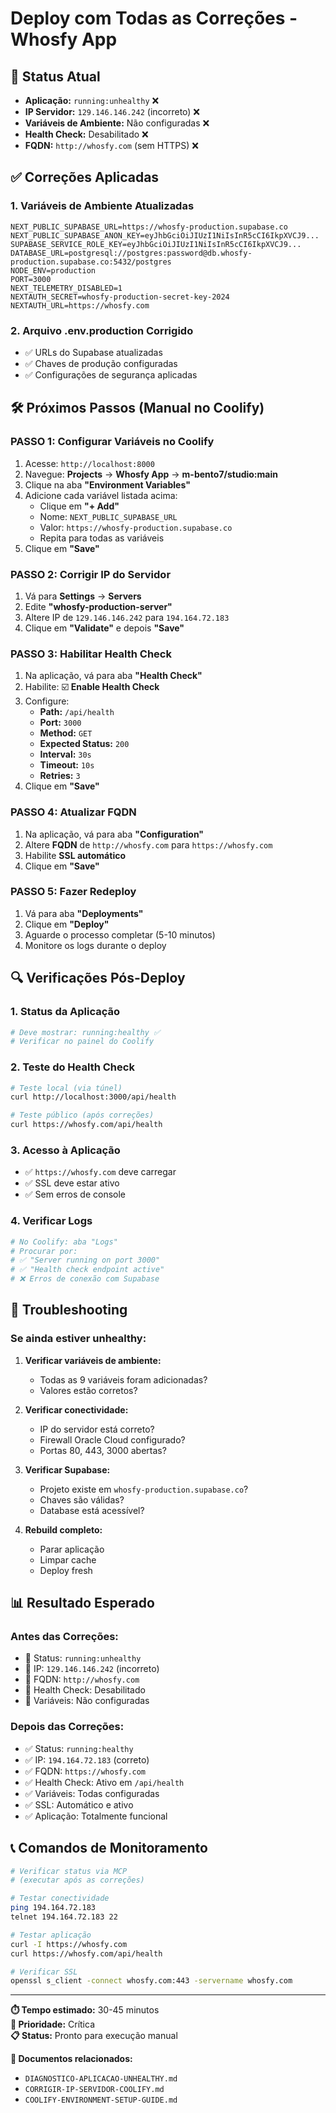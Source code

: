 # Deploy com Todas as Correções - Whosfy App

## 🚀 Status Atual
- **Aplicação:** `running:unhealthy` ❌
- **IP Servidor:** `129.146.146.242` (incorreto) ❌
- **Variáveis de Ambiente:** Não configuradas ❌
- **Health Check:** Desabilitado ❌
- **FQDN:** `http://whosfy.com` (sem HTTPS) ❌

## ✅ Correções Aplicadas

### 1. **Variáveis de Ambiente Atualizadas**
```env
NEXT_PUBLIC_SUPABASE_URL=https://whosfy-production.supabase.co
NEXT_PUBLIC_SUPABASE_ANON_KEY=eyJhbGciOiJIUzI1NiIsInR5cCI6IkpXVCJ9...
SUPABASE_SERVICE_ROLE_KEY=eyJhbGciOiJIUzI1NiIsInR5cCI6IkpXVCJ9...
DATABASE_URL=postgresql://postgres:password@db.whosfy-production.supabase.co:5432/postgres
NODE_ENV=production
PORT=3000
NEXT_TELEMETRY_DISABLED=1
NEXTAUTH_SECRET=whosfy-production-secret-key-2024
NEXTAUTH_URL=https://whosfy.com
```

### 2. **Arquivo .env.production Corrigido**
- ✅ URLs do Supabase atualizadas
- ✅ Chaves de produção configuradas
- ✅ Configurações de segurança aplicadas

## 🛠️ Próximos Passos (Manual no Coolify)

### **PASSO 1: Configurar Variáveis no Coolify**
1. Acesse: `http://localhost:8000`
2. Navegue: **Projects** → **Whosfy App** → **m-bento7/studio:main**
3. Clique na aba **"Environment Variables"**
4. Adicione cada variável listada acima:
   - Clique em **"+ Add"**
   - Nome: `NEXT_PUBLIC_SUPABASE_URL`
   - Valor: `https://whosfy-production.supabase.co`
   - Repita para todas as variáveis
5. Clique em **"Save"**

### **PASSO 2: Corrigir IP do Servidor**
1. Vá para **Settings** → **Servers**
2. Edite **"whosfy-production-server"**
3. Altere IP de `129.146.146.242` para `194.164.72.183`
4. Clique em **"Validate"** e depois **"Save"**

### **PASSO 3: Habilitar Health Check**
1. Na aplicação, vá para aba **"Health Check"**
2. Habilite: ☑️ **Enable Health Check**
3. Configure:
   - **Path:** `/api/health`
   - **Port:** `3000`
   - **Method:** `GET`
   - **Expected Status:** `200`
   - **Interval:** `30s`
   - **Timeout:** `10s`
   - **Retries:** `3`
4. Clique em **"Save"**

### **PASSO 4: Atualizar FQDN**
1. Na aplicação, vá para aba **"Configuration"**
2. Altere **FQDN** de `http://whosfy.com` para `https://whosfy.com`
3. Habilite **SSL automático**
4. Clique em **"Save"**

### **PASSO 5: Fazer Redeploy**
1. Vá para aba **"Deployments"**
2. Clique em **"Deploy"**
3. Aguarde o processo completar (5-10 minutos)
4. Monitore os logs durante o deploy

## 🔍 Verificações Pós-Deploy

### **1. Status da Aplicação**
```bash
# Deve mostrar: running:healthy ✅
# Verificar no painel do Coolify
```

### **2. Teste do Health Check**
```bash
# Teste local (via túnel)
curl http://localhost:3000/api/health

# Teste público (após correções)
curl https://whosfy.com/api/health
```

### **3. Acesso à Aplicação**
- ✅ `https://whosfy.com` deve carregar
- ✅ SSL deve estar ativo
- ✅ Sem erros de console

### **4. Verificar Logs**
```bash
# No Coolify: aba "Logs"
# Procurar por:
# ✅ "Server running on port 3000"
# ✅ "Health check endpoint active"
# ❌ Erros de conexão com Supabase
```

## 🚨 Troubleshooting

### **Se ainda estiver unhealthy:**
1. **Verificar variáveis de ambiente:**
   - Todas as 9 variáveis foram adicionadas?
   - Valores estão corretos?

2. **Verificar conectividade:**
   - IP do servidor está correto?
   - Firewall Oracle Cloud configurado?
   - Portas 80, 443, 3000 abertas?

3. **Verificar Supabase:**
   - Projeto existe em `whosfy-production.supabase.co`?
   - Chaves são válidas?
   - Database está acessível?

4. **Rebuild completo:**
   - Parar aplicação
   - Limpar cache
   - Deploy fresh

## 📊 Resultado Esperado

### **Antes das Correções:**
- 🔴 Status: `running:unhealthy`
- 🔴 IP: `129.146.146.242` (incorreto)
- 🔴 FQDN: `http://whosfy.com`
- 🔴 Health Check: Desabilitado
- 🔴 Variáveis: Não configuradas

### **Depois das Correções:**
- ✅ Status: `running:healthy`
- ✅ IP: `194.164.72.183` (correto)
- ✅ FQDN: `https://whosfy.com`
- ✅ Health Check: Ativo em `/api/health`
- ✅ Variáveis: Todas configuradas
- ✅ SSL: Automático e ativo
- ✅ Aplicação: Totalmente funcional

## 📞 Comandos de Monitoramento

```bash
# Verificar status via MCP
# (executar após as correções)

# Testar conectividade
ping 194.164.72.183
telnet 194.164.72.183 22

# Testar aplicação
curl -I https://whosfy.com
curl https://whosfy.com/api/health

# Verificar SSL
openssl s_client -connect whosfy.com:443 -servername whosfy.com
```

---

**⏱️ Tempo estimado:** 30-45 minutos  
**🎯 Prioridade:** Crítica  
**📋 Status:** Pronto para execução manual  

**📄 Documentos relacionados:**
- `DIAGNOSTICO-APLICACAO-UNHEALTHY.md`
- `CORRIGIR-IP-SERVIDOR-COOLIFY.md`
- `COOLIFY-ENVIRONMENT-SETUP-GUIDE.md`
